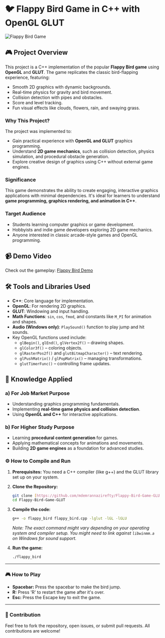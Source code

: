 # 🐦 Flappy Bird Game in C++ with OpenGL GLUT

![Flappy Bird Game](https://github.com/mdemrannazirefty/Flappy-Bird-Game-GLUT/raw/main/assets/gameplay.png)

## 🎮 Project Overview

This project is a C++ implementation of the popular **Flappy Bird game** using **OpenGL** and **GLUT**. The game replicates the classic bird-flapping experience, featuring:

- Smooth 2D graphics with dynamic backgrounds.
- Real-time physics for gravity and bird movement.
- Collision detection with pipes and obstacles.
- Score and level tracking.
- Fun visual effects like clouds, flowers, rain, and swaying grass.

### Why This Project?

The project was implemented to:

- Gain practical experience with **OpenGL and GLUT** graphics programming.
- Understand **2D game mechanics**, such as collision detection, physics simulation, and procedural obstacle generation.
- Explore creative design of graphics using C++ without external game engines.

### Significance

This game demonstrates the ability to create engaging, interactive graphics applications with minimal dependencies. It's ideal for learners to understand **game programming, graphics rendering, and animation in C++**.

### Target Audience

- Students learning computer graphics or game development.
- Hobbyists and indie game developers exploring 2D game mechanics.
- Anyone interested in classic arcade-style games and OpenGL programming.

## 📹 Demo Video

Check out the gameplay: [Flappy Bird Demo](https://youtu.be/ZSmQ_o1Cbq4)

## 🛠️ Tools and Libraries Used

- **C++**: Core language for implementation.
- **OpenGL**: For rendering 2D graphics.
- **GLUT**: Windowing and input handling.
- **Math Functions**: `sin`, `cos`, `fmod`, and constants like `M_PI` for animation and shapes.
- **Audio (Windows only)**: `PlaySound()` function to play jump and hit sounds.
- Key OpenGL functions used include:
  - `glBegin()`, `glEnd()`, `glVertex2f()` – drawing shapes.
  - `glColor3f()` – coloring objects.
  - `glRasterPos2f()` and `glutBitmapCharacter()` – text rendering.
  - `glPushMatrix()` / `glPopMatrix()` – managing transformations.
  - `glutTimerFunc()` – controlling frame updates.

## 🧠 Knowledge Applied

### a) For Job Market Purpose

- Understanding graphics programming fundamentals.
- Implementing **real-time game physics and collision detection**.
- Using **OpenGL and C++** for interactive applications.

### b) For Higher Study Purpose

- Learning **procedural content generation** for games.
- Applying mathematical concepts for animations and movements.
- Building **2D game engines** as a foundation for advanced studies.



### ⚙️ How to Compile and Run

1.  **Prerequisites:** You need a C++ compiler (like g++) and the GLUT library set up on your system.
2.  **Clone the Repository:**
    ```bash
    git clone [https://github.com/mdemrannazirefty/Flappy-Bird-Game-GLUT.git](https://github.com/mdemrannazirefty/Flappy-Bird-Game-GLUT.git)
    cd Flappy-Bird-Game-GLUT
    ```
3.  **Compile the code:**
    ```bash
    g++ -o flappy_bird flappy_bird.cpp -lglut -lGL -lGLU
    ```
    *Note: The exact command might vary depending on your operating system and compiler setup. You might need to link against `libwinmm.a` on Windows for sound support.*

4.  **Run the game:**
    ```bash
    ./flappy_bird
    ```

---

### 🎮 How to Play

* **Spacebar:** Press the spacebar to make the bird jump.
* **R:** Press 'R' to restart the game after it's over.
* **Esc:** Press the Escape key to exit the game.

---

### 🤝 Contribution

Feel free to fork the repository, open issues, or submit pull requests. All contributions are welcome!
